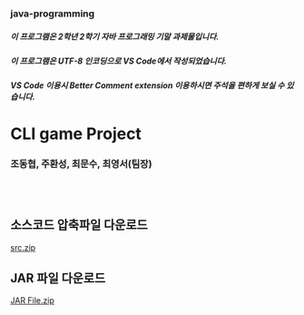 ### java-programming
##### 이 프로그램은 2학년 2학기 자바 프로그래밍 기말 과제물입니다.
##### 이 프로그램은 UTF-8 인코딩으로 VS Code에서 작성되었습니다.
##### VS Code 이용시 Better Comment extension 이용하시면 주석을 편하게 보실 수 있습니다.


# CLI game Project
### 조동협, 주환성, 최문수, 최영서(팀장)  
<br/><br/>

## 소스코드 압축파일 다운로드 
[src.zip](https://github.com/Rainbow-Serbet/java-programming/files/7740227/src.zip)
<br/>
## JAR 파일 다운로드  
[JAR File.zip](https://github.com/Rainbow-Serbet/java-programming/files/7740237/default.zip)



